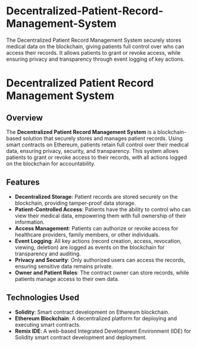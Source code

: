 # Decentralized-Patient-Record-Management-System
The Decentralized Patient Record Management System securely stores medical data on the blockchain, giving patients full control over who can access their records. It allows patients to grant or revoke access, while ensuring privacy and transparency through event logging of key actions.

# Decentralized Patient Record Management System

## Overview

The **Decentralized Patient Record Management System** is a blockchain-based solution that securely stores and manages patient records. Using smart contracts on Ethereum, patients retain full control over their medical data, ensuring privacy, security, and transparency. This system allows patients to grant or revoke access to their records, with all actions logged on the blockchain for accountability.

## Features

- **Decentralized Storage**: Patient records are stored securely on the blockchain, providing tamper-proof data storage.
- **Patient-Controlled Access**: Patients have the ability to control who can view their medical data, empowering them with full ownership of their information.
- **Access Management**: Patients can authorize or revoke access for healthcare providers, family members, or other individuals.
- **Event Logging**: All key actions (record creation, access, revocation, viewing, deletion) are logged as events on the blockchain for transparency and auditing.
- **Privacy and Security**: Only authorized users can access the records, ensuring sensitive data remains private.
- **Owner and Patient Roles**: The contract owner can store records, while patients manage access to their own data.

## Technologies Used

- **Solidity**: Smart contract development on Ethereum blockchain.
- **Ethereum Blockchain**: A decentralized platform for deploying and executing smart contracts.
- **Remix IDE**: A web-based Integrated Development Environment (IDE) for Solidity smart contract development and deployment.

